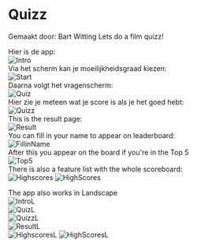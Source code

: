 # Quizz
Gemaakt door: Bart Witting
Lets do a film quizz!

Hier is de app:<br/>
![Intro](/doc/IntroP.png)<br/>
Via het scherm kan je moeilijkheidsgraad kiezen:<br/>
![Start](/doc/StartP.png)<br/>
Daarna volgt het vragenscherm:<br/>
![Quiz](/doc/QuizP.png)<br/>
Hier zie je meteen wat je score is als je het goed hebt:<br/>
![Quizz](/doc/ProgressP.png)<br/>
This is the result page:<br/>
![Result](/doc/FillP.png)<br/>
You can fill in your name to appear on leaderboard:<br/>
![FillinName](/doc/NameP.png)<br/>
After this you appear on the board if you're in the Top 5<br/>
![Top5](/doc/TopP.png)<br/>
There is also a feature list with the whole scoreboard:<br/>
![Highscores](/doc/Feat1P.png)
![HighScores](/doc/Feat2P.png)

The app also works in Landscape<br/>
![IntroL](/doc/IntroL.png)<br/>
![QuizL](/doc/QuizL.png)<br/>
![QuizzL](/doc/ProgressL.png)<br/>
![ResultL](/doc/FillL.png)<br/>
![HighscoresL](/doc/Feat1L.png)
![HighScoresL](/doc/Feat2L.png)
